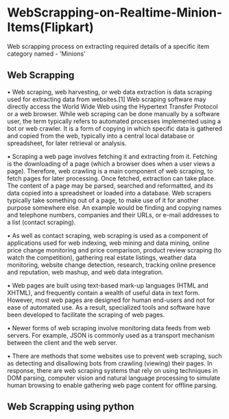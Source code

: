 # WebScrapping-on-Realtime-Minion-Items(Flipkart)
Web scrapping process on extracting required details of a specific item category named - 'Minions'

## Web Scrapping

•	Web scraping, web harvesting, or web data extraction is data scraping used for extracting data from websites.[1] Web scraping software may directly access the World Wide Web using the Hypertext Transfer Protocol or a web browser. While web scraping can be done manually by a software user, the term typically refers to automated processes implemented using a bot or web crawler. It is a form of copying in which specific data is gathered and copied from the web, typically into a central local database or spreadsheet, for later retrieval or analysis.

•	Scraping a web page involves fetching it and extracting from it. Fetching is the downloading of a page (which a browser does when a user views a page). Therefore, web crawling is a main component of web scraping, to fetch pages for later processing. Once fetched, extraction can take place. The content of a page may be parsed, searched and reformatted, and its data copied into a spreadsheet or loaded into a database. Web scrapers typically take something out of a page, to make use of it for another purpose somewhere else. An example would be finding and copying names and telephone numbers, companies and their URLs, or e-mail addresses to a list (contact scraping).

•	As well as contact scraping, web scraping is used as a component of applications used for web indexing, web mining and data mining, online price change monitoring and price comparison, product review scraping (to watch the competition), gathering real estate listings, weather data monitoring, website change detection, research, tracking online presence and reputation, web mashup, and web data integration.

•	Web pages are built using text-based mark-up languages (HTML and XHTML), and frequently contain a wealth of useful data in text form. However, most web pages are designed for human end-users and not for ease of automated use. As a result, specialized tools and software have been developed to facilitate the scraping of web pages.

•	Newer forms of web scraping involve monitoring data feeds from web servers. For example, JSON is commonly used as a transport mechanism between the client and the web server.

•	There are methods that some websites use to prevent web scraping, such as detecting and disallowing bots from crawling (viewing) their pages. In response, there are web scraping systems that rely on using techniques in DOM parsing, computer vision and natural language processing to simulate human browsing to enable gathering web page content for offline parsing.

## Web Scrapping using python


